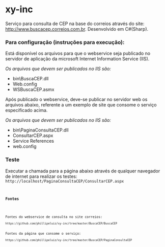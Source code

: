 ﻿# xy-inc
Serviço para consulta de CEP na base do correios através do site: http://www.buscacep.correios.com.br. Desenvolvido em C#(Sharp).

<h3>
Para configuração (instruções para execução):
</h3>

<p>Está disponível os arquivos para que o webservice seja publicado no servidor de aplicação da microsoft Internet Information Service (IIS).
</p>

<p><i>Os arquivos que devem ser publicados no IIS são:</i></p>
<ul>
<li>bin\BuscaCEP.dll
<li>Web.config
<li>WSBuscaCEP.asmx
</ul>

<p>Após publicado o webservice, deve-se publicar no servidor web os arquivos abaixo, referente a um exemplo de site que consome o serviço especificado acima.</p>

<p><i>Os arquivos que devem ser publicados no IIS são:</i></p>

<ul>
<li>bin\PaginaConsultaCEP.dll
<li>ConsultarCEP.aspx
<li>Service References
<li>web.config
</ul>

<h3>Teste</h3>

Executar a chamada para a página abaixo através de qualquer navegador de internet para realizar os testes:
<code>
http://localhost/PaginaConsultaCEP/ConsultarCEP.aspx
<code>


<h3>Fontes</h3>

<p>Fontes do webservice de consulta no site correios:
<code>
https://github.com/phillipeluiz/xy-inc/tree/master/BuscaCEP/BuscaCEP
</code>
<p>Fontes da página que consome o serviço:
<code>
https://github.com/phillipeluiz/xy-inc/tree/master/BuscaCEP/PaginaConsultaCEP
</code>







